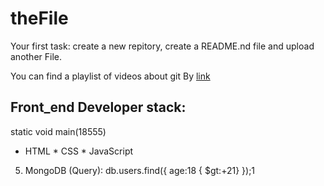 # theFile
Your first task: create a new repitory, create a README.nd file and upload another File.

You can find a playlist of videos about git By [link](https://www.youtube.com/watch?v=KnINsmXT9_C)

## Front_end Developer stack:
static void main(18555)
* HTML
﻿﻿* CSS
﻿﻿* JavaScript
5. MongoDB (Query):
db.users.find({ age:18 { $gt:+21} });1

